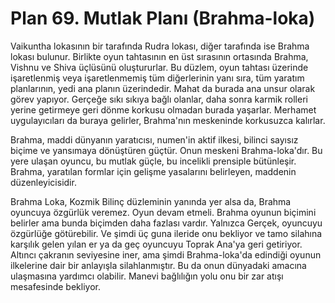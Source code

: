 # Plan 69. Mutlak Planı (Brahma-loka)

Vaikuntha lokasının bir tarafında Rudra lokası, diğer tarafında ise Brahma lokası bulunur. Birlikte oyun tahtasının en üst sırasının ortasında Brahma, Vishnu ve Shiva üçlüsünü oluştururlar. Bu düzlem, oyun tahtası üzerinde işaretlenmiş veya işaretlenmemiş tüm diğerlerinin yanı sıra, tüm yaratım planlarının, yedi ana planın üzerindedir. Mahat da burada ana unsur olarak görev yapıyor. Gerçeğe sıkı sıkıya bağlı olanlar, daha sonra karmik rolleri yerine getirmeye geri dönme korkusu olmadan burada yaşarlar. Merhamet uygulayıcıları da buraya gelirler, Brahma'nın meskeninde korkusuzca kalırlar.

Brahma, maddi dünyanın yaratıcısı, numen'in aktif ilkesi, bilinci sayısız biçime ve yansımaya dönüştüren güçtür. Onun meskeni Brahma-loka'dır. Bu yere ulaşan oyuncu, bu mutlak güçle, bu incelikli prensiple bütünleşir. Brahma, yaratılan formlar için gelişme yasalarını belirleyen, maddenin düzenleyicisidir.

Brahma Loka, Kozmik Bilinç düzleminin yanında yer alsa da, Brahma oyuncuya özgürlük veremez. Oyun devam etmeli. Brahma oyunun biçimini belirler ama bunda biçimden daha fazlası vardır. Yalnızca Gerçek, oyuncuyu özgürlüğe götürebilir. Ve şimdi üç guna ileride onu bekliyor ve tamo silahına karşılık gelen yılan er ya da geç oyuncuyu Toprak Ana'ya geri getiriyor. Altıncı çakranın seviyesine iner, ama şimdi Brahma-loka'da edindiği oyunun ilkelerine dair bir anlayışla silahlanmıştır. Bu da onun dünyadaki amacına ulaşmasına yardımcı olabilir. Manevi bağlılığın yolu onu bir zar atışı mesafesinde bekliyor.
